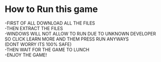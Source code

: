 
<h1>How to Run this game</h1>
<p >-FIRST OF ALL DOWNLOAD ALL THE FILES <br> -THEN EXTRACT THE FILES <br> -WINDOWS WILL NOT ALLOW TO RUN DUE TO UNKNOWN DEVELOPER SO CLICK LEARN MORE AND THEM PRESS RUN ANYWAYS<br>(DONT WORRY ITS 100% SAFE) <br> -THEN WAIT FOR THE GAME TO LUNCH <br> -ENJOY THE GAME!</p>
